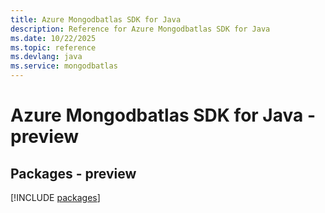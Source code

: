 ```yaml
---
title: Azure Mongodbatlas SDK for Java
description: Reference for Azure Mongodbatlas SDK for Java
ms.date: 10/22/2025
ms.topic: reference
ms.devlang: java
ms.service: mongodbatlas
---
```

# Azure Mongodbatlas SDK for Java - preview
## Packages - preview
[!INCLUDE [packages](mongodbatlas-index.md)]